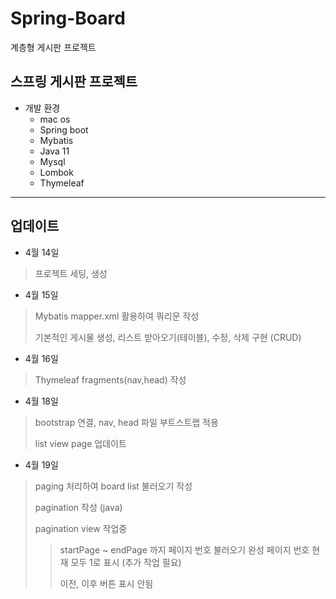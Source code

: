 # Spring-Board
 계층형 게시판 프로젝트
 
## 스프링 게시판 프로젝트

- 개발 환경
  - mac os
  - Spring boot
  - Mybatis
  - Java 11 
  - Mysql
  - Lombok
  - Thymeleaf

---------------------

## 업데이트

- 4월 14일
> 프로젝트 세팅, 생성

- 4월 15일
> Mybatis mapper.xml 활용하여 쿼리문 작성
> 
> 기본적인 게시물 생성, 리스트 받아오기(테이블), 수정, 삭제 구현 (CRUD)

- 4월 16일
> Thymeleaf fragments(nav,head) 작성

- 4월 18일
> bootstrap 연결, nav, head 파일 부트스트랩 적용
> 
> list view page 업데이트


- 4월 19일
> paging 처리하여 board list 불러오기 작성
> 
> pagination 작성 (java)
>  
> pagination view 작업중
> > startPage ~ endPage 까지 페이지 번호 불러오기 완성
> > 페이지 번호 현재 모두 1로 표시 (추가 작업 필요)
> > 
> > 이전, 이후 버튼 표시 안됨


